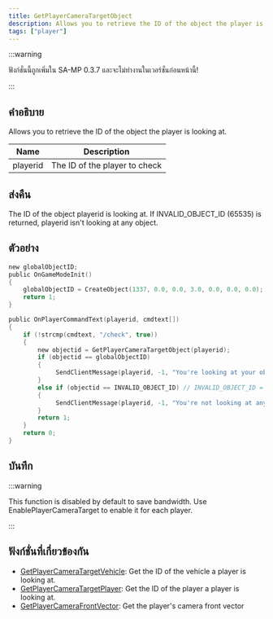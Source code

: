 ```yaml
---
title: GetPlayerCameraTargetObject
description: Allows you to retrieve the ID of the object the player is looking at.
tags: ["player"]
---
```


:::warning

ฟังก์ชั่นนี้ถูกเพิ่มใน SA-MP 0.3.7 และจะไม่ทำงานในเวอร์ชั่นก่อนหน้านี้!

:::

## คำอธิบาย

Allows you to retrieve the ID of the object the player is looking at.

| Name     | Description                   |
| -------- | ----------------------------- |
| playerid | The ID of the player to check |

## ส่งคืน

The ID of the object playerid is looking at. If INVALID_OBJECT_ID (65535) is returned, playerid isn't looking at any object.

## ตัวอย่าง

```c
new globalObjectID;
public OnGameModeInit()
{
    globalObjectID = CreateObject(1337, 0.0, 0.0, 3.0, 0.0, 0.0, 0.0);
    return 1;
}

public OnPlayerCommandText(playerid, cmdtext[])
{
    if (!strcmp(cmdtext, "/check", true))
    {
        new objectid = GetPlayerCameraTargetObject(playerid);
        if (objectid == globalObjectID)
        {
             SendClientMessage(playerid, -1, "You're looking at your object.");
        }
        else if (objectid == INVALID_OBJECT_ID) // INVALID_OBJECT_ID = 65535
        {
             SendClientMessage(playerid, -1, "You're not looking at any object.");
        }
        return 1;
    }
    return 0;
}
```

## บันทึก

:::warning

This function is disabled by default to save bandwidth. Use EnablePlayerCameraTarget to enable it for each player.

:::

## ฟังก์ชั่นที่เกี่ยวข้องกัน

- [GetPlayerCameraTargetVehicle](../functions/GetplayerCameraTargetVehicle): Get the ID of the vehicle a player is looking at.
- [GetPlayerCameraTargetPlayer](../functions/GetplayerCameraTargetPlayer): Get the ID of the player a player is looking at.
- [GetPlayerCameraFrontVector](../functions/GetPlayerCameraFrontVector): Get the player's camera front vector

